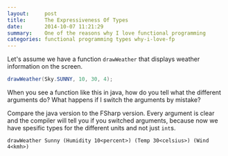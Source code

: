 ```yaml
---
layout:     post
title:      The Expressiveness Of Types
date:       2014-10-07 11:21:29
summary:    One of the reasons why I love functional programming
categories: functional programming types why-i-love-fp
---
```


Let's assume we have a function `drawWeather` that displays weather information on the screen.
```java
drawWeather(Sky.SUNNY, 10, 30, 4);
```
When you see a function like this in java, how do you tell what the different arguments do?
What happens if I switch the arguments by mistake?


Compare the java version to the FSharp version. Every argument is clear and the compiler will tell you if you switched arguments, because now we have spesific types for the different units and not just `int`s.
```F#
drawWeather Sunny (Humidity 10<percent>) (Temp 30<celsius>) (Wind 4<kmh>)
```